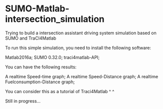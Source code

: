 # SUMO-Matlab-intersection_simulation
Trying to build a intersection assistant driving system simulation based on SUMO and TraCI4Matlab

To run this simple simulation, you need to install the following software:

Matlab2016a;
SUMO 0.32.0;
traci4matlab-API;

You can have the following results:

A realtime Speed-time graph;
A realtime Speed-Distance graph;
A realtime Fuelconsumption-Distance graph;

You can consider this as a tutorial of Traci4Matlab ^ ^

Still in progress...
